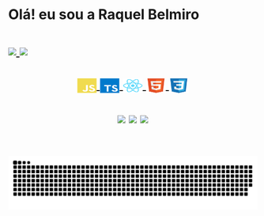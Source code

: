 <h1> Olá! eu sou a Raquel Belmiro <h1>

<div>
   <div>
    <a href="https://github.com/raquelbelmiro"> 
    <img height="180em" src="https://github-readme-stats.vercel.app/api?username=RaquelBelmiro&show_icons=true&theme=dracula&include_all_commits=true&count_private=true"/>
    <img height="180em" src="https://github-readme-stats.vercel.app/api/top-langs/?username=RaquelBelmiro&layout=compact&langs_count=7&theme=dracula"/>
  </div>
  <div style="display: inline_block" align="center"><br>
    <img align="center" alt="Raquel-Js" height="30" width="40" src="https://raw.githubusercontent.com/devicons/devicon/master/icons/javascript/javascript-plain.svg">
    <img align="center" alt="Raquel-Ts" height="30" width="40" src="https://raw.githubusercontent.com/devicons/devicon/master/icons/typescript/typescript-plain.svg">
    <img align="center" alt="Raquel-React" height="30" width="40" src="https://raw.githubusercontent.com/devicons/devicon/master/icons/react/react-original.svg">
    <img align="center" alt="Raquel-HTML" height="30" width="40" src="https://raw.githubusercontent.com/devicons/devicon/master/icons/html5/html5-original.svg">
    <img align="center" alt="Raquel-CSS" height="30" width="40" src="https://raw.githubusercontent.com/devicons/devicon/master/icons/css3/css3-original.svg">
  </div>
 </div>
 <br>
  
  <div align="center"> 
    <a href="https://www.instagram.com/ra.quelsilva9/" target="_blank"><img src="https://img.shields.io/badge/-Instagram-%23E4405F?style=for-the-badge&logo=instagram&logoColor=white" target="_blank" target="_blank"></a>
    <a href = "mailto:raquelsilvabelmiro@gmail.com"><img src="https://img.shields.io/badge/-Gmail-%23333?style=for-the-badge&logo=gmail&logoColor=white" target="_blank"></a>
    <a href="https://www.linkedin.com/in/raquel-belmiro/" target="_blank"><img src="https://img.shields.io/badge/-LinkedIn-%230077B5?style=for-the-badge&logo=linkedin&logoColor=white" target="_blank"></a> 
  
   ##
   
   ![Snake animation](https://github.com/RaquelBelmiro/RaquelBelmiro/blob/output/github-contribution-grid-snake.svg)
  </div>
  
  
